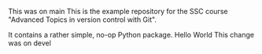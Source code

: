 This was on main
This is the example repository for the SSC course "Advanced Topics in version control with Git".

It contains a rather simple, no-op Python package.
Hello World
This change was on devel
